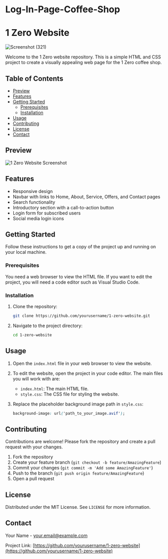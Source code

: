 # Log-In-Page-Coffee-Shop

# 1 Zero Website
![Screenshot (321)](https://github.com/thakursumi498/Log-In-Page-Coffee-Shop/assets/174183822/10b5026f-9792-4aeb-a65c-a95c0f6d892a)


Welcome to the 1 Zero website repository. This is a simple HTML and CSS project to create a visually appealing web page for the 1 Zero coffee shop.

## Table of Contents

- [Preview](#preview)
- [Features](#features)
- [Getting Started](#getting-started)
  - [Prerequisites](#prerequisites)
  - [Installation](#installation)
- [Usage](#usage)
- [Contributing](#contributing)
- [License](#license)
- [Contact](#contact)

## Preview

![1 Zero Website Screenshot](path_to_your_image.png)

## Features

- Responsive design
- Navbar with links to Home, About, Service, Offers, and Contact pages
- Search functionality
- Introductory section with a call-to-action button
- Login form for subscribed users
- Social media login icons

## Getting Started

Follow these instructions to get a copy of the project up and running on your local machine.

### Prerequisites

You need a web browser to view the HTML file. If you want to edit the project, you will need a code editor such as Visual Studio Code.

### Installation

1. Clone the repository:

    ```sh
    git clone https://github.com/yourusername/1-zero-website.git
    ```

2. Navigate to the project directory:

    ```sh
    cd 1-zero-website
    ```

## Usage

1. Open the `index.html` file in your web browser to view the website.

2. To edit the website, open the project in your code editor. The main files you will work with are:

    - `index.html`: The main HTML file.
    - `style.css`: The CSS file for styling the website.

3. Replace the placeholder background image path in `style.css`:

    ```css
    background-image: url('path_to_your_image.avif');
    ```

## Contributing

Contributions are welcome! Please fork the repository and create a pull request with your changes.

1. Fork the repository
2. Create your feature branch (`git checkout -b feature/AmazingFeature`)
3. Commit your changes (`git commit -m 'Add some AmazingFeature'`)
4. Push to the branch (`git push origin feature/AmazingFeature`)
5. Open a pull request

## License

Distributed under the MIT License. See `LICENSE` for more information.

## Contact

Your Name - [your.email@example.com](mailto:your.email@example.com)

Project Link: [https://github.com/yourusername/1-zero-website](https://github.com/yourusername/1-zero-website)
